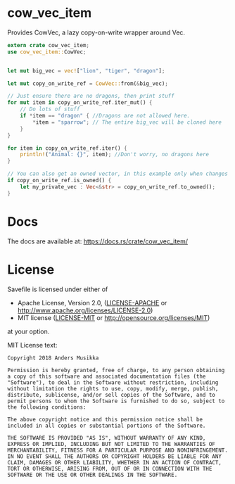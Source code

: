# cow_vec_item

Provides CowVec, a lazy copy-on-write wrapper around Vec.

```rust
extern crate cow_vec_item;
use cow_vec_item::CowVec;


let mut big_vec = vec!["lion", "tiger", "dragon"];

let mut copy_on_write_ref = CowVec::from(&big_vec);

// Just ensure there are no dragons, then print stuff
for mut item in copy_on_write_ref.iter_mut() {
    // Do lots of stuff
    if *item == "dragon" { //Dragons are not allowed here.
        *item = "sparrow"; // The entire big_vec will be cloned here
    }
}

for item in copy_on_write_ref.iter() {
    println!("Animal: {}", item); //Don't worry, no dragons here
}

// You can also get an owned vector, in this example only when changes were detected
if copy_on_write_ref.is_owned() {
    let my_private_vec : Vec<&str> = copy_on_write_ref.to_owned();
}

```

# Docs

The docs are available at: https://docs.rs/crate/cow_vec_item/
 

# License

Savefile is licensed under either of

 * Apache License, Version 2.0, ([LICENSE-APACHE](LICENSE-APACHE) or
   http://www.apache.org/licenses/LICENSE-2.0)
 * MIT license ([LICENSE-MIT](LICENSE-MIT) or
   http://opensource.org/licenses/MIT)

at your option.

MIT License text:

```
Copyright 2018 Anders Musikka

Permission is hereby granted, free of charge, to any person obtaining a copy of this software and associated documentation files (the "Software"), to deal in the Software without restriction, including without limitation the rights to use, copy, modify, merge, publish, distribute, sublicense, and/or sell copies of the Software, and to permit persons to whom the Software is furnished to do so, subject to the following conditions:

The above copyright notice and this permission notice shall be included in all copies or substantial portions of the Software.

THE SOFTWARE IS PROVIDED "AS IS", WITHOUT WARRANTY OF ANY KIND, EXPRESS OR IMPLIED, INCLUDING BUT NOT LIMITED TO THE WARRANTIES OF MERCHANTABILITY, FITNESS FOR A PARTICULAR PURPOSE AND NONINFRINGEMENT. IN NO EVENT SHALL THE AUTHORS OR COPYRIGHT HOLDERS BE LIABLE FOR ANY CLAIM, DAMAGES OR OTHER LIABILITY, WHETHER IN AN ACTION OF CONTRACT, TORT OR OTHERWISE, ARISING FROM, OUT OF OR IN CONNECTION WITH THE SOFTWARE OR THE USE OR OTHER DEALINGS IN THE SOFTWARE.

```
